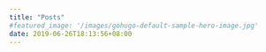```yaml
---
title: "Posts"
#featured_image: '/images/gohugo-default-sample-hero-image.jpg'
date: 2019-06-26T18:13:56+08:00
---
```


